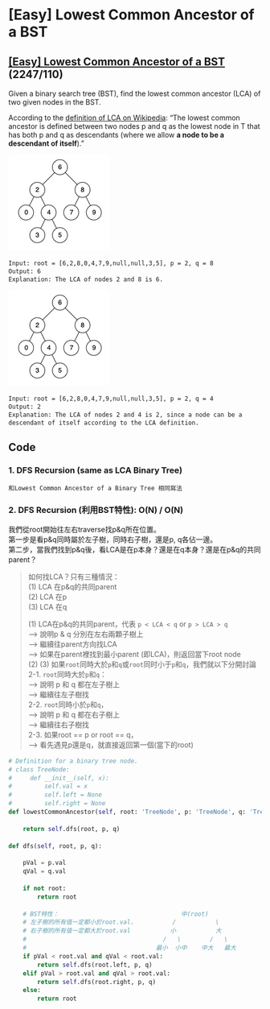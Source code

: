 # \[Easy\] Lowest Common Ancestor of a BST

## [\[Easy\] Lowest Common Ancestor of a BST](https://leetcode.com/problems/lowest-common-ancestor-of-a-binary-search-tree/)    \(2247/110\)

Given a binary search tree \(BST\), find the lowest common ancestor \(LCA\) of two given nodes in the BST.

According to the [definition of LCA on Wikipedia](https://en.wikipedia.org/wiki/Lowest_common_ancestor): “The lowest common ancestor is defined between two nodes p and q as the lowest node in T that has both p and q as descendants \(where we allow **a node to be a descendant of itself**\).”

![](../../.gitbook/assets/image%20%2843%29.png)

```text
Input: root = [6,2,8,0,4,7,9,null,null,3,5], p = 2, q = 8
Output: 6
Explanation: The LCA of nodes 2 and 8 is 6.
```

![](../../.gitbook/assets/image%20%2842%29.png)

```text
Input: root = [6,2,8,0,4,7,9,null,null,3,5], p = 2, q = 4
Output: 2
Explanation: The LCA of nodes 2 and 4 is 2, since a node can be a descendant of itself according to the LCA definition.
```

## Code

### 1. DFS Recursion \(same as LCA Binary Tree\)

```python
和Lowest Common Ancestor of a Binary Tree 相同寫法
```

### 2. DFS Recursion \(利用BST特性\):   O\(N\) / O\(N\)

我們從root開始往左右traverse找p&q所在位置。  
第一步是看p&q同時屬於左子樹，同時右子樹，還是p, q各佔一邊。  
第二步，當我們找到p&q後，看LCA是在p本身？還是在q本身？還是在p&q的共同parent？

> 如何找LCA？只有三種情況：  
> \(1\) LCA 在p&q的共同parent      
> \(2\) LCA 在p                                  
> \(3\) LCA 在q   
>   
> \(1\) LCA在p&q的共同parent，代表 `p < LCA < q` or `p > LCA > q`  
>       --&gt; 說明p & q 分別在左右兩顆子樹上  
>       --&gt; 繼續往parent方向找LCA   
>       --&gt; 如果在parent裡找到最小parent \(即LCA\)，則返回當下root node   
> \(2\) \(3\)  如果`root`同時大於`p`和`q`或`root`同时小于`p`和`q`，我們就以下分開討論  
>       2-1. `root`同時大於`p`和`q`：  
>                --&gt; 說明 p 和 q 都在左子樹上  
>                --&gt; 繼續往左子樹找   
>       2-2.  `root`同時小於`p`和`q`，  
>                --&gt; 說明 p 和 q 都在右子樹上  
>                --&gt; 繼續往右子樹找  
>       2-3.   如果root == p or root == q，  
>                 --&gt; 看先遇見p還是q，就直接返回第一個\(當下的root\)

```python
# Definition for a binary tree node.
# class TreeNode:
#     def __init__(self, x):
#         self.val = x
#         self.left = None
#         self.right = None
def lowestCommonAncestor(self, root: 'TreeNode', p: 'TreeNode', q: 'TreeNode') -> 'TreeNode':

    return self.dfs(root, p, q)

def dfs(self, root, p, q):
    
    pVal = p.val
    qVal = q.val
    
    if not root:
        return root
        
    # BST特性：                                  中(root)
    # 左子樹的所有值一定都小於root.val，          /           \
    # 右子樹的所有值一定都大於root.val           小           大 
    #                                      /   \        /   \
    #                                    最小  小中    中大   最大
    if pVal < root.val and qVal < root.val:
        return self.dfs(root.left, p, q)
    elif pVal > root.val and qVal > root.val:
        return self.dfs(root.right, p, q)
    else:
        return root    
```

